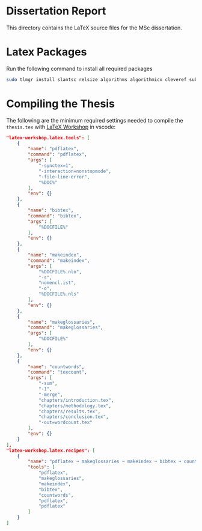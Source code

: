 # Dissertation Report

This directory contains the LaTeX source files for the MSc dissertation.

# Latex Packages

Run the following command to install all required packages

```bash
sudo tlmgr install slantsc relsize algorithms algorithmicx cleveref subfigure lipsum multirow makecell enumitem glossaries nomencl tocbibind appendix todonotes texcount
```

# Compiling the Thesis

The following are the minimum required settings needed to compile the `thesis.tex` with [LaTeX Workshop](https://marketplace.visualstudio.com/items?itemName=James-Yu.latex-workshop) in vscode:
```json
"latex-workshop.latex.tools": [
    {
        "name": "pdflatex",
        "command": "pdflatex",
        "args": [
            "-synctex=1",
            "-interaction=nonstopmode",
            "-file-line-error",
            "%DOC%"
        ],
        "env": {}
    },
    {
        "name": "bibtex",
        "command": "bibtex",
        "args": [
            "%DOCFILE%"
        ],
        "env": {}
    },
    {
        "name": "makeindex",
        "command": "makeindex",
        "args": [
            "%DOCFILE%.nlo",
            "-s",
            "nomencl.ist",
            "-o",
            "%DOCFILE%.nls"
        ],
        "env": {}
    },
    {
        "name": "makeglossaries",
        "command": "makeglossaries",
        "args": [
            "%DOCFILE%"
        ],
        "env": {}
    },
    {
        "name": "countwords",
        "command": "texcount",
        "args": [
            "-sum",
            "-1",
            "-merge",
            "chapters/introduction.tex",
            "chapters/methodology.tex",
            "chapters/results.tex",
            "chapters/conclusion.tex",
            "-out=wordcount.tex"
        ],
        "env": {}
    }
],
"latex-workshop.latex.recipes": [
    {
        "name": "pdflatex ➞ makeglossaries ➞ makeindex ➞ bibtex ➞ countwords ➞ pdflatex`×2",
        "tools": [
            "pdflatex",
            "makeglossaries",
            "makeindex",
            "bibtex",
            "countwords",
            "pdflatex",
            "pdflatex"
        ]
    }
]
```